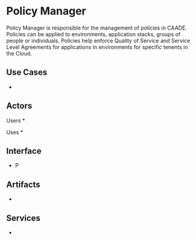 # Policy Manager
Policy Manager is responsible for the management of policies in CAADE. Policies can be applied to
environments, application stacks, groups of people or individuals. Policies help enforce Quality of Service 
and Service Level Agreements for applications in environments for specific tenents in the Cloud.

## Use Cases
*

## Actors
Users 
* 

Uses
* 

## Interface
* P

## Artifacts
* 

## Services
*

